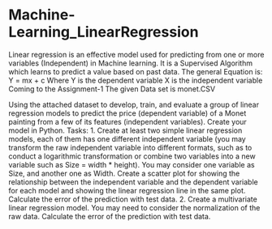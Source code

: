# Machine-Learning_LinearRegression
 Linear regression is an effective model used for predicting from one or more variables (Independent) in Machine learning. It is a Supervised Algorithm which learns to predict a value based on past data.
The general Equation is:
			Y = mx + c
Where Y is the dependent variable									X is the independent variable
Coming to the Assignment-1
The given Data set is  monet.CSV

Using the attached dataset to develop, train, and evaluate a group of linear regression models to predict the price (dependent variable) of a Monet painting from a few of its features (independent variables). Create your model in Python.
Tasks: 1. Create at least two simple linear regression models, each of them has one different independent variable (you may transform the raw independent variable into different formats, such as to conduct a logarithmic transformation or combine two variables into a new variable such as Size = width * height). You may consider one variable as Size, and another one as Width. Create a scatter plot for showing the relationship between the independent variable and the dependent variable for each model and showing the linear regression line in the same plot. Calculate the error of the prediction with test data. 
2. Create a multivariate linear regression model. You may need to consider the normalization of the raw data. Calculate the error of the prediction with test data. 
